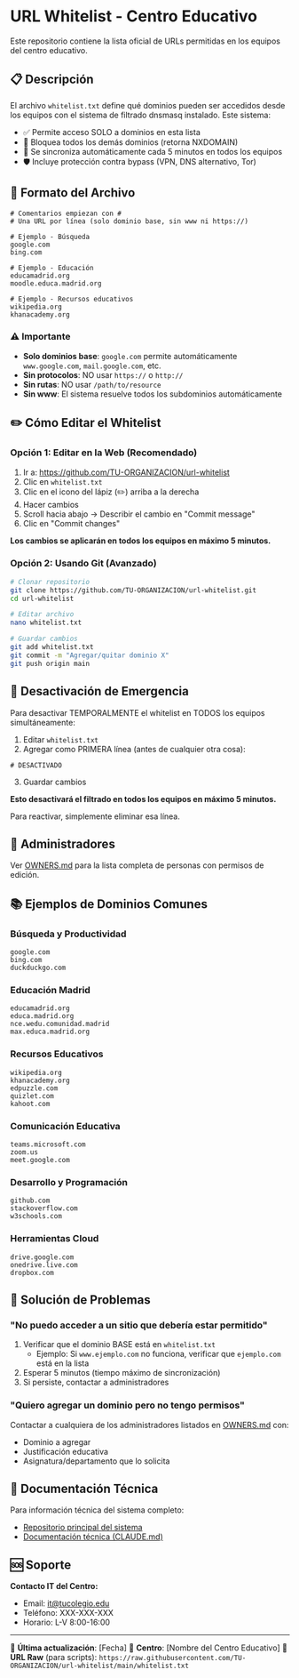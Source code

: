 # URL Whitelist - Centro Educativo

Este repositorio contiene la lista oficial de URLs permitidas en los equipos del centro educativo.

## 📋 Descripción

El archivo `whitelist.txt` define qué dominios pueden ser accedidos desde los equipos con el sistema de filtrado dnsmasq instalado. Este sistema:

- ✅ Permite acceso SOLO a dominios en esta lista
- 🚫 Bloquea todos los demás dominios (retorna NXDOMAIN)
- 🔄 Se sincroniza automáticamente cada 5 minutos en todos los equipos
- 🛡️ Incluye protección contra bypass (VPN, DNS alternativo, Tor)

## 📝 Formato del Archivo

```text
# Comentarios empiezan con #
# Una URL por línea (solo dominio base, sin www ni https://)

# Ejemplo - Búsqueda
google.com
bing.com

# Ejemplo - Educación
educamadrid.org
moodle.educa.madrid.org

# Ejemplo - Recursos educativos
wikipedia.org
khanacademy.org
```

### ⚠️ Importante

- **Solo dominios base**: `google.com` permite automáticamente `www.google.com`, `mail.google.com`, etc.
- **Sin protocolos**: NO usar `https://` o `http://`
- **Sin rutas**: NO usar `/path/to/resource`
- **Sin www**: El sistema resuelve todos los subdominios automáticamente

## ✏️ Cómo Editar el Whitelist

### Opción 1: Editar en la Web (Recomendado)

1. Ir a: https://github.com/TU-ORGANIZACION/url-whitelist
2. Clic en `whitelist.txt`
3. Clic en el icono del lápiz (✏️) arriba a la derecha
4. Hacer cambios
5. Scroll hacia abajo → Describir el cambio en "Commit message"
6. Clic en "Commit changes"

**Los cambios se aplicarán en todos los equipos en máximo 5 minutos.**

### Opción 2: Usando Git (Avanzado)

```bash
# Clonar repositorio
git clone https://github.com/TU-ORGANIZACION/url-whitelist.git
cd url-whitelist

# Editar archivo
nano whitelist.txt

# Guardar cambios
git add whitelist.txt
git commit -m "Agregar/quitar dominio X"
git push origin main
```

## 🚨 Desactivación de Emergencia

Para desactivar TEMPORALMENTE el whitelist en TODOS los equipos simultáneamente:

1. Editar `whitelist.txt`
2. Agregar como PRIMERA línea (antes de cualquier otra cosa):
```text
# DESACTIVADO
```
3. Guardar cambios

**Esto desactivará el filtrado en todos los equipos en máximo 5 minutos.**

Para reactivar, simplemente eliminar esa línea.

## 👥 Administradores

Ver [OWNERS.md](OWNERS.md) para la lista completa de personas con permisos de edición.

## 📚 Ejemplos de Dominios Comunes

### Búsqueda y Productividad
```
google.com
bing.com
duckduckgo.com
```

### Educación Madrid
```
educamadrid.org
educa.madrid.org
nce.wedu.comunidad.madrid
max.educa.madrid.org
```

### Recursos Educativos
```
wikipedia.org
khanacademy.org
edpuzzle.com
quizlet.com
kahoot.com
```

### Comunicación Educativa
```
teams.microsoft.com
zoom.us
meet.google.com
```

### Desarrollo y Programación
```
github.com
stackoverflow.com
w3schools.com
```

### Herramientas Cloud
```
drive.google.com
onedrive.live.com
dropbox.com
```

## 🔧 Solución de Problemas

### "No puedo acceder a un sitio que debería estar permitido"

1. Verificar que el dominio BASE está en `whitelist.txt`
   - Ejemplo: Si `www.ejemplo.com` no funciona, verificar que `ejemplo.com` está en la lista
2. Esperar 5 minutos (tiempo máximo de sincronización)
3. Si persiste, contactar a administradores

### "Quiero agregar un dominio pero no tengo permisos"

Contactar a cualquiera de los administradores listados en [OWNERS.md](OWNERS.md) con:
- Dominio a agregar
- Justificación educativa
- Asignatura/departamento que lo solicita

## 📖 Documentación Técnica

Para información técnica del sistema completo:
- [Repositorio principal del sistema](https://github.com/balejosg/whitelist)
- [Documentación técnica (CLAUDE.md)](https://github.com/balejosg/whitelist/blob/main/CLAUDE.md)

## 🆘 Soporte

**Contacto IT del Centro:**
- Email: it@tucolegio.edu
- Teléfono: XXX-XXX-XXX
- Horario: L-V 8:00-16:00

---

📅 **Última actualización**: [Fecha]
🏫 **Centro**: [Nombre del Centro Educativo]
🔗 **URL Raw** (para scripts): `https://raw.githubusercontent.com/TU-ORGANIZACION/url-whitelist/main/whitelist.txt`
